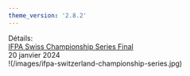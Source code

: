 ```yaml
---
theme_version: '2.8.2'
---
```

Détails:  
[IFPA Swiss Championship Series Final](https://www.ifpapinball.com/tournaments/view.php?t=65521#)  
20 janvier 2024        
!(/images/ifpa-switzerland-championship-series.jpg)
